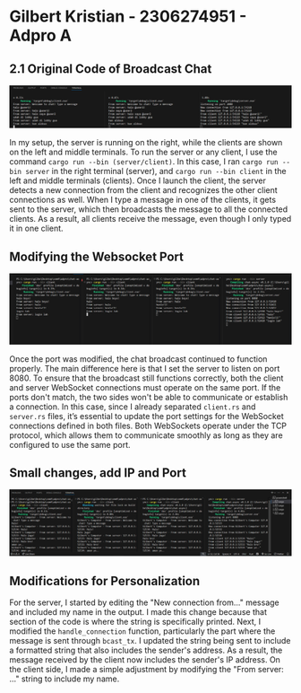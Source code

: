 # Gilbert Kristian - 2306274951 - Adpro A

## 2.1 Original Code of Broadcast Chat

![SS 1](ss/1.png)


In my setup, the server is running on the right, while the clients are shown on the left and middle terminals. To run the server or any client, I use the command `cargo run --bin (server/client)`. In this case, I ran `cargo run --bin server` in the right terminal (server), and `cargo run --bin client` in the left and middle terminals (clients). Once I launch the client, the server detects a new connection from the client and recognizes the other client connections as well. When I type a message in one of the clients, it gets sent to the server, which then broadcasts the message to all the connected clients. As a result, all clients receive the message, even though I only typed it in one client.

## Modifying the Websocket Port
![SS 2](ss/2.png)


Once the port was modified, the chat broadcast continued to function properly. The main difference here is that I set the server to listen on port 8080. To ensure that the broadcast still functions correctly, both the client and server WebSocket connections must operate on the same port. If the ports don't match, the two sides won't be able to communicate or establish a connection. In this case, since I already separated `client.rs` and `server.rs` files, it’s essential to update the port settings for the WebSocket connections defined in both files. Both WebSockets operate under the TCP protocol, which allows them to communicate smoothly as long as they are configured to use the same port.

## Small changes, add IP and Port

![SS 3](ss/3.png)

## Modifications for Personalization

For the server, I started by editing the "New connection from..." message and included my name in the output. I made this change because that section of the code is where the string is specifically printed. Next, I modified the `handle_connection` function, particularly the part where the message is sent through `bcast_tx`. I updated the string being sent to include a formatted string that also includes the sender's address. As a result, the message received by the client now includes the sender's IP address. On the client side, I made a simple adjustment by modifying the "From server: ..." string to include my name.
